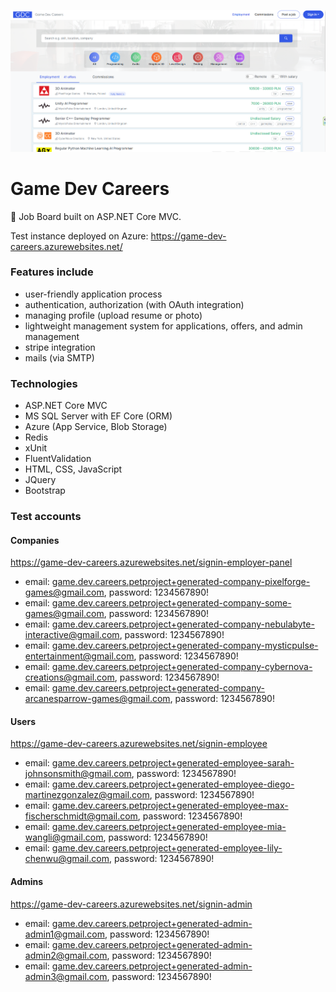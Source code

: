 ![plot](./images/screen1.png)
# Game Dev Careers
🚀 Job Board built on ASP.NET Core MVC.

Test instance deployed on Azure: https://game-dev-careers.azurewebsites.net/

### Features include
- user-friendly application process
- authentication, authorization (with OAuth integration)
- managing profile (upload resume or photo)
- lightweight management system for applications, offers, and admin management
- stripe integration
- mails (via SMTP)

### Technologies
- ASP.NET Core MVC
- MS SQL Server with EF Core (ORM)
- Azure (App Service, Blob Storage)
- Redis
- xUnit
- FluentValidation
- HTML, CSS, JavaScript
- JQuery
- Bootstrap

### Test accounts
#### Companies
https://game-dev-careers.azurewebsites.net/signin-employer-panel
- email: game.dev.careers.petproject+generated-company-pixelforge-games@gmail.com, password: 1234567890!
- email: game.dev.careers.petproject+generated-company-some-games@gmail.com, password: 1234567890!
- email: game.dev.careers.petproject+generated-company-nebulabyte-interactive@gmail.com, password: 1234567890!
- email: game.dev.careers.petproject+generated-company-mysticpulse-entertainment@gmail.com, password: 1234567890!
- email: game.dev.careers.petproject+generated-company-cybernova-creations@gmail.com, password: 1234567890!
- email: game.dev.careers.petproject+generated-company-arcanesparrow-games@gmail.com, password: 1234567890!

#### Users
https://game-dev-careers.azurewebsites.net/signin-employee
- email: game.dev.careers.petproject+generated-employee-sarah-johnsonsmith@gmail.com, password: 1234567890!
- email: game.dev.careers.petproject+generated-employee-diego-martinezgonzalez@gmail.com, password: 1234567890!
- email: game.dev.careers.petproject+generated-employee-max-fischerschmidt@gmail.com, password: 1234567890!
- email: game.dev.careers.petproject+generated-employee-mia-wangli@gmail.com, password: 1234567890!
- email: game.dev.careers.petproject+generated-employee-lily-chenwu@gmail.com, password: 1234567890!

#### Admins
https://game-dev-careers.azurewebsites.net/signin-admin
- email: game.dev.careers.petproject+generated-admin-admin1@gmail.com, password: 1234567890!
- email: game.dev.careers.petproject+generated-admin-admin2@gmail.com, password: 1234567890!
- email: game.dev.careers.petproject+generated-admin-admin3@gmail.com, password: 1234567890!
